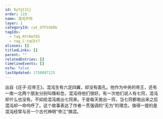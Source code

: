 ```yaml
---
id: 6yfg111j
order: 119
name: 混沌开窍
layer: 1
categoryId: cat_OfFSSbRb
tagIds:
  - tag_RYrNofQS
  - tag_C-tqCEt7
aliases: []
titledLinks: []
parent: ""
relatedEntries: []
timelineEvents: []
nsfw: false
lastUpdated: 1758087125
---
```


出自《庄子·应帝王》。混沌生有六足四翼，却没有面孔。他作为中央的帝王，还有一南一北两个朋友分别叫倏和忽，混沌待他们很好。有一次他们说人有七窍，混沌却什么也没有。不如给混沌凿出七窍来。于是每天凿出一窍，当七窍都凿出来之后混沌却一命呜呼了。这个故事表达了作者一贯强调的“无为”的理念。值得一提的是混沌经常与另一个古代神明“帝江”搞混。